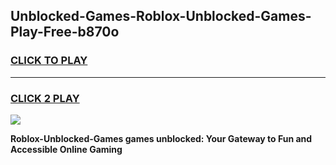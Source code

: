 
## Unblocked-Games-Roblox-Unblocked-Games-Play-Free-b870o
<h3>
<a href="https://premium76.site?title=Roblox-Unblocked-Games&ref=23A">CLICK TO PLAY</a></h3>
<hr>

<h3>
<a href="https://premium76.site?title=Roblox-Unblocked-Games&ref=23A">CLICK 2 PLAY</a>
  
</h3>

<a href="https://premium76.site?title=Roblox-Unblocked-Games&ref=23A"><img src="https://clearcache.store/games.png"></a>


**Roblox-Unblocked-Games games unblocked: Your Gateway to Fun and Accessible Online Gaming**
